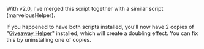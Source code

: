 With v2.0, I've merged this script together with a similar script (marvelousHelper).

If you happened to have both scripts installed, you'll now have 2 copies of "[Giveaway Helper](https://github.com/Citrinate/giveawayHelper)" installed, which will create a doubling effect. You can fix this by uninstalling one of copies.
